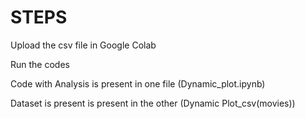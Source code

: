 # STEPS 
Upload the csv file in Google Colab

Run the codes 

Code with Analysis is present in one file (Dynamic_plot.ipynb)

Dataset is present is present in the other (Dynamic Plot_csv(movies))
